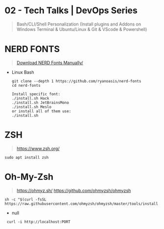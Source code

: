 # 02 - Tech Talks | DevOps Series
> Bash/CLI/Shell Personalization (Install plugins and Addons on Windows Terminal & Ubuntu/Linux & Git & VScode & Powershell)



# NERD FONTS
> [Download NERD Fonts Manually/](https://www.nerdfonts.com/font-downloads)

- Linux Bash
  ```
  git clone --depth 1 https://github.com/ryanoasis/nerd-fonts
  cd nerd-fonts
  ```
  ```
  Install specific font:
  ./install.sh Hack
  ./install.sh JetBrainsMono
  ./install.sh Meslo
  or install all of them use:
  ./install.sh
  ```


# ZSH
> https://www.zsh.org/
  ```
  sudo apt install zsh
  ```


# Oh-My-Zsh
> https://ohmyz.sh/
> https://github.com/ohmyzsh/ohmyzsh
  ```
  sh -c "$(curl -fsSL https://raw.githubusercontent.com/ohmyzsh/ohmyzsh/master/tools/install.sh)"
  ```



- null
```
 curl -i http://localhost:PORT
```
